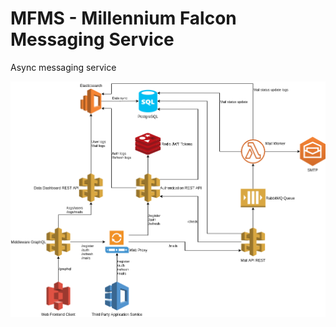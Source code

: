 # MFMS - Millennium Falcon Messaging Service

Async messaging service

![Architecture Diagram](architecture.png)

